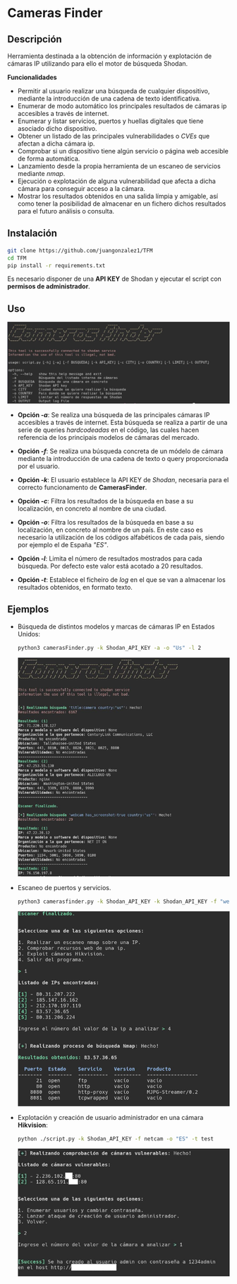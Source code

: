 # Cameras Finder
## Descripción
Herramienta destinada a la obtención de información y explotación de cámaras IP utilizando para ello el motor de búsqueda Shodan.

**Funcionalidades**
- Permitir al usuario realizar una búsqueda de cualquier dispositivo, mediante la introducción de una cadena de texto identificativa.
- Enumerar de modo automático los principales resultados de cámaras ip accesibles a través de internet.
- Enumerar y listar servicios, puertos y huellas digitales que tiene asociado dicho dispositivo.
- Obtener un listado de las principales vulnerabilidades o _CVEs_ que afectan a dicha cámara ip.
- Comprobar si un dispositivo tiene algún servicio o página web accesible de forma automática.
- Lanzamiento desde la propia herramienta de un escaneo de servicios mediante _nmap_.
- Ejecución o explotación de alguna vulnerabilidad que afecta a dicha cámara para conseguir acceso a la cámara.
- Mostrar los resultados obtenidos en una salida límpia y amigable, así como tener la posibilidad de almacenar en un fichero dichos resultados para el futuro análisis o consulta.

## Instalación

```bash
git clone https://github.com/juangonzalez1/TFM
cd TFM
pip install -r requirements.txt
```

Es necesario disponer de una **API KEY** de Shodan y ejecutar el script con **permisos de administrador**.

## Uso

![Uso camerasFinder](resources/script-help.jpg)


- **Opción _-a_**: Se realiza una búsqueda de las principales cámaras IP accesibles a través de internet. Esta búsqueda se realiza a partir de una serie de queries _hardcodeadas_ en el código, las cuales hacen referencia de los principais modelos de cámaras del mercado.

- **Opción _-f_**: Se realiza una búsqueda concreta de un módelo de cámara mediante la introducción de una cadena de texto o query proporcionada por el usuario.

- **Opción _-k_**: El usuario establece la API KEY de _Shodan_, necesaria para el correcto funcionamento de **CamerasFinder**.

- **Opción _-c_**: Filtra los resultados de la búsqueda en base a su localización, en concreto al nombre de una ciudad.

- **Opción _-o_**: Filtra los resultados de la búsqueda en base a su localización, en concreto al nombre de un país. En este caso es necesario la utilización de los códigos alfabéticos de cada pais, siendo por ejemplo el de España _"ES"_.

- **Opción _-l_**: Limita el número de resultados mostrados para cada búsqueda. Por defecto este valor está acotado a 20 resultados.

- **Opción _-t_**: Establece el ficheiro de _log_ en el que se van a almacenar los resultados obtenidos, en formato texto.

## Ejemplos
- Búsqueda de distintos modelos y marcas de cámaras IP en Estados Unidos:

  ```bash
  python3 camerasFinder.py -k Shodan_API_KEY -a -o "Us" -l 2
  ```
  ![BúsquedaAutomática](resources/script-busquedaAutomatica.jpg)


- Escaneo de puertos y servicios.
  ```bash
  python3 camerasfinder.py -k Shodan_API_KEY -k Shodan_API_KEY -f "webcam has_screenshot:true" -o "Es" -l 10
  ```
  ![Nmap](resources/script-nmap.jpg)


- Explotación y creación de usuario administrador en una cámara **Hikvision**:
  ```bash
  python ./script.py -k Shodan_API_KEY -f netcam -o "ES" -t test
  ```
  ![Crear usuario](resources/script-crearUsuario-censured.jpg)

